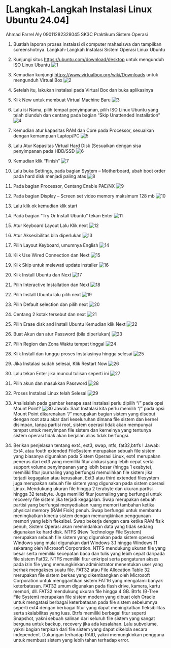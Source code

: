 # [Langkah-Langkah Instalasi Linux Ubuntu 24.04]

Ahmad Farrel Aly
09011282328045
SK3C
Praktikum Sistem Operasi
1.	Buatlah laporan proses instalasi di computer mahasiswa dan tampilkan screenshotnya.
Langkah-Langkah Instalasi Sistem Operasi Linux Ubuntu 

1.	Kunjungi situs https://ubuntu.com/download/desktop untuk mengunduh ISO Linux Ubuntu ![1](./Word/1.png)
2.	Kemudian kunjungi https://www.virtualbox.org/wiki/Downloads untuk mengunduh Virtual Box ![2](./Word/2.png)
3.	Setelah itu, lakukan instalasi pada Virtual Box dan buka aplikasinya
4.	Klik New untuk membuat Virtual Machine Baru ![3](./Word/3.png)
5.	Lalu isi Nama, pilih tempat penyimpanan, pilih ISO Linux Ubuntu yang telah diunduh dan centang pada bagian “Skip Unattended Installation” ![4](./Word/4.png)
6.	Kemudian atur kapasitas RAM dan Core pada Processor, sesuaikan dengan kemampuan Laptop/PC ![5](./Word/5.png)
7.	Lalu Atur Kapasitas Virtual Hard Disk (Sesuaikan dengan sisa penyimpanan pada HDD/SSD ![6](./Word/6.png)
8.	Kemudian klik “Finish” ![7](./Word/7.png)
9.	Lalu buka Settings, pada bagian System – Motherboard, ubah boot order pada hard disk menjadi paling atas ![8](./Word/8.png)
10.	Pada bagian Processor, Centang Enable PAE/NX ![9](./Word/9.png)
11.	Pada bagian Display – Screen set video memory maksimum 128 mb ![10](./Word/10.png)
12.	Lalu klik ok kemudian klik start 
13.	Pada bagian “Try Or Install Ubuntu” tekan Enter ![11](./Word/11.png)
14.	Atur Keyboard Layout Lalu Klik next ![12](./Word/12.png)
15.	Atur Aksesibilitas bila diperlukan ![13](./Word/13.png)
16.	Pilih Layout Keyboard, umumnya English ![14](./Word/14.png)
17.	Klik Use Wired Connection dan Next ![15](./Word/15.png)
18.	Klik Skip untuk melewati update installer ![16](./Word/16.png)
19.	Klik Install Ubuntu dan Next ![17](./Word/17.png)
20.	Pilih Interactive Installation dan Next ![18](./Word/18.png)
21.	Pilih Install Ubuntu lalu pilih next ![19](./Word/19.png)
22.	Pilih Default selection dan pilih next ![20](./Word/20.png)
23.	Centang 2 kotak tersebut dan next ![21](./Word/21.png)
24.	Pilih Erase disk and Install Ubuntu Kemudian klik Next ![22](./Word/22.png)
25.	Buat Akun dan atur Password (bila diperlukan) ![23](./Word/23.png)
26.	Pilih Region dan Zona Waktu tempat tinggal ![24](./Word/24.png)
27.	Klik Install dan tunggu proses Instalasinya hingga selesai ![25](./Word/25.png)
28.	Jika Instalasi sudah selesai, Klik Restart Now ![26](./Word/26.png)
29.	Lalu tekan Enter jika muncul tulisan seperti ini ![27](./Word/27.png)
30.	Pilih akun dan masukkan Password ![28](./Word/28.png)
31.	Proses Instalasi Linux telah Selesai ![29](./Word/29.png)

2.	Analisislah pada gambar kenapa saat instalasi perlu dipilih “/” pada opsi Mount Point? ![30](./Word/30.png)
Jawab:
Saat Instalasi kita perlu memilih “/” pada opsi Mount Point dikarenakan “/” merupakan bagian sistem yang disebut dengan root atau akar dari keseluruhan dimana file sistem dan kernel disimpan, tanpa partisi root, sistem operasi tidak akan mempunyai tempat untuk menyimpan file sistem dan kernelnya yang tentunya sistem operasi tidak akan berjalan alias tidak berfungsi.
3.	Berikan penjelasan tentang ext4, ext3, swap, ntfs, fat32,btrfs !
Jawab:
Ext4, atau fouth extended FileSystem merupakan sebuah file sistem yang biasanya digunakan pada Sistem Operasi Linux, ext4 merupakan penerus dari ext3 yang memiliki fitur alokasi yang lebih cepat serta support volume penyimpanan yang lebih besar (hingga 1 exabyte), memiliki fitur journaling yang berfungsi memulihkan file sistem jika terjadi kegagalan atau kerusakan. 
Ext3 atau third extended filesystem juga merupakan sebuah file sistem yang digunakan pada sistem operasi Linux. Mendukung ukuran file hingga 2 terabyte dan ukuran partisi hingga 32 terabyte. Juga memiliki fitur journaling yang berfungsi untuk recovery file sistem jika terjadi kegagalan. 
Swap merupakan sebuah partisi yang berfungsi menyediakan ruang memori tambahan ketika physical memory (RAM Fisik) penuh. Swap berfungsi untuk membantu meningkatkan kinerja sistem dengan memungkinkan penggunaan memori yang lebih fleksibel. Swap bekerja dengan cara ketika RAM fisik penuh, Sistem Operasi akan memindahkan data yang tidak sedang digunakan ke hard disk.
NTFS (New Technology File System) merupakan sebuah file sistem yang digunakan pada sistem operasi Windows yang mulai digunakan dari Windows 3.1 hingga Windows 11 sekarang oleh Microsoft Corporation. NTFS mendukung ukuran file yang besar serta memiliki kecepatan baca dan tulis yang lebih cepat daripada file sistem Fat32. NTFS memiliki fitur enkripsi serta pengaturan akses pada izin file yang memungkinkan administrator menentukan user yang berhak mengakses suatu file. 
FAT32 atau File Allocation Table 32 merupakan file sistem berkas yang dikembangkan oleh Microsoft Corporation untuk menggantikan sistem FAT16 yang mengalami banyak keterbatasan. FAT32 umum digunakan pada flash drive, kamera, kartu memori, dll. FAT32 mendukung ukuran file hingga 4 GB.
 Btrfs (B-Tree File System) merupakan file sistem modern yang dibuat oleh Oracle untuk mengatasi berbagai keterbatasan pada file sistem sebelumnya seperti ext4 dengan berbagai fitur yang dapat meningkatkan fleksibilitas serta skalabilitas yang luas. Btrfs memiliki berbagai fitur seperti Snapshot, yakni sebuah salinan dari seluruh file sistem yang sangat berguna untuk backup, recovery jika ada kesalahan. Lalu subvolume, yakni bagian terpisah dari file sistem yang dapat dikelola secara independent. Dukungan terhadap RAID, yakni memungkinkan pengguna untuk membuat sistem yang lebih tahan terhadap error.

